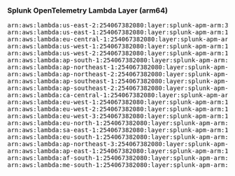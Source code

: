 <h3>Splunk OpenTelemetry Lambda Layer (arm64)</h3>

<pre>
arn:aws:lambda:us-east-2:254067382080:layer:splunk-apm-arm:34
arn:aws:lambda:us-east-1:254067382080:layer:splunk-apm-arm:17
arn:aws:lambda:eu-central-1:254067382080:layer:splunk-apm-arm:17
arn:aws:lambda:us-west-1:254067382080:layer:splunk-apm-arm:17
arn:aws:lambda:us-west-2:254067382080:layer:splunk-apm-arm:17
arn:aws:lambda:ap-south-1:254067382080:layer:splunk-apm-arm:17
arn:aws:lambda:ap-northeast-1:254067382080:layer:splunk-apm-arm:17
arn:aws:lambda:ap-northeast-2:254067382080:layer:splunk-apm-arm:17
arn:aws:lambda:ap-southeast-1:254067382080:layer:splunk-apm-arm:17
arn:aws:lambda:ap-southeast-2:254067382080:layer:splunk-apm-arm:17
arn:aws:lambda:ca-central-1:254067382080:layer:splunk-apm-arm:17
arn:aws:lambda:eu-west-1:254067382080:layer:splunk-apm-arm:17
arn:aws:lambda:eu-west-2:254067382080:layer:splunk-apm-arm:17
arn:aws:lambda:eu-west-3:254067382080:layer:splunk-apm-arm:17
arn:aws:lambda:eu-north-1:254067382080:layer:splunk-apm-arm:17
arn:aws:lambda:sa-east-1:254067382080:layer:splunk-apm-arm:17
arn:aws:lambda:eu-south-1:254067382080:layer:splunk-apm-arm:17
arn:aws:lambda:ap-northeast-3:254067382080:layer:splunk-apm-arm:17
arn:aws:lambda:ap-east-1:254067382080:layer:splunk-apm-arm:17
arn:aws:lambda:af-south-1:254067382080:layer:splunk-apm-arm:17
arn:aws:lambda:me-south-1:254067382080:layer:splunk-apm-arm:17
</pre>
